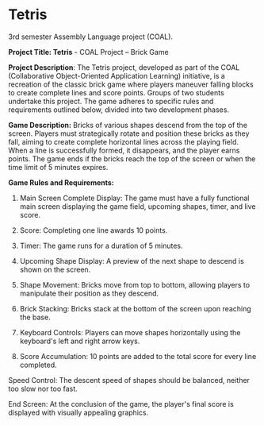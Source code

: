 # Tetris
3rd semester Assembly Language project (COAL).


**Project Title: Tetris** - COAL Project – Brick Game

**Project Description**:
The Tetris project, developed as part of the COAL (Collaborative Object-Oriented Application Learning) initiative, is a recreation of the classic brick game where players maneuver falling blocks to create complete lines and score points. Groups of two students undertake this project. The game adheres to specific rules and requirements outlined below, divided into two development phases.


**Game Description:**
Bricks of various shapes descend from the top of the screen. Players must strategically rotate and position these bricks as they fall, aiming to create complete horizontal lines across the playing field. When a line is successfully formed, it disappears, and the player earns points. The game ends if the bricks reach the top of the screen or when the time limit of 5 minutes expires.

**Game Rules and Requirements:**

1) Main Screen Complete Display: The game must have a fully functional main screen displaying the game field, upcoming shapes, timer, and live score.

2) Score: Completing one line awards 10 points.

3) Timer: The game runs for a duration of 5 minutes.

4) Upcoming Shape Display: A preview of the next shape to descend is shown on the screen.

5) Shape Movement: Bricks move from top to bottom, allowing players to manipulate their position as they descend.

6) Brick Stacking: Bricks stack at the bottom of the screen upon reaching the base.

7) Keyboard Controls: Players can move shapes horizontally using the keyboard's left and right arrow keys.

8) Score Accumulation: 10 points are added to the total score for every line completed.

Speed Control: The descent speed of shapes should be balanced, neither too slow nor too fast.

End Screen: At the conclusion of the game, the player's final score is displayed with visually appealing graphics.
